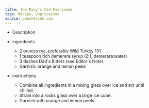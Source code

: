 ```yaml
---
title: Tom Macy’s Old-Fashioned
tags: Recipe, Unprocessed
source: punchdrink.com
---
```

- Description

- Ingredients
  - 2 ounces rye, preferably Wild Turkey 101
  - 1 teaspoon rich demerara syrup (2:1, demerara:water)
  - 3 dashes Dad's Bitters (see Editor's Note)
  - Garnish: orange and lemon peels
- Instructions
  - Combine all ingredients in a mixing glass over ice and stir until chilled.
  - Strain into a rocks glass over a large ice cube.
  - Garnish with orange and lemon peels.


